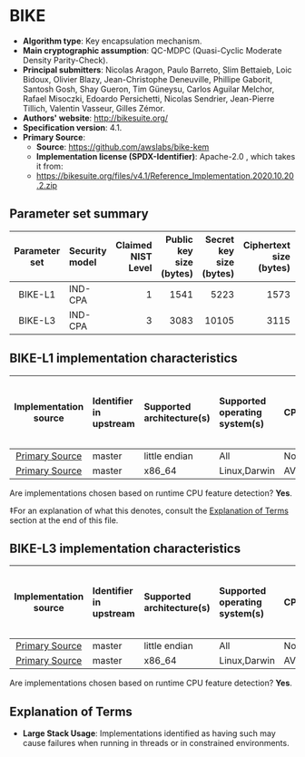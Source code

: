 # BIKE

- **Algorithm type**: Key encapsulation mechanism.
- **Main cryptographic assumption**: QC-MDPC (Quasi-Cyclic Moderate Density Parity-Check).
- **Principal submitters**: Nicolas Aragon, Paulo Barreto, Slim Bettaieb, Loic Bidoux, Olivier Blazy, Jean-Christophe Deneuville, Phillipe Gaborit, Santosh Gosh, Shay Gueron, Tim Güneysu, Carlos Aguilar Melchor, Rafael Misoczki, Edoardo Persichetti, Nicolas Sendrier, Jean-Pierre Tillich, Valentin Vasseur, Gilles Zémor.
- **Authors' website**: http://bikesuite.org/
- **Specification version**: 4.1.
- **Primary Source**<a name="primary-source"></a>:
  - **Source**: https://github.com/awslabs/bike-kem
  - **Implementation license (SPDX-Identifier)**: Apache-2.0
, which takes it from:
  - https://bikesuite.org/files/v4.1/Reference_Implementation.2020.10.20.2.zip

## Parameter set summary

|  Parameter set  | Security model   |   Claimed NIST Level |   Public key size (bytes) |   Secret key size (bytes) |   Ciphertext size (bytes) |   Shared secret size (bytes) |
|:---------------:|:-----------------|---------------------:|--------------------------:|--------------------------:|--------------------------:|-----------------------------:|
|     BIKE-L1     | IND-CPA          |                    1 |                      1541 |                      5223 |                      1573 |                           32 |
|     BIKE-L3     | IND-CPA          |                    3 |                      3083 |                     10105 |                      3115 |                           32 |

## BIKE-L1 implementation characteristics

|       Implementation source       | Identifier in upstream   | Supported architecture(s)   | Supported operating system(s)   | CPU extension(s) used   | No branching-on-secrets claimed?   | No branching-on-secrets checked by valgrind?   | Large stack usage?‡   |
|:---------------------------------:|:-------------------------|:----------------------------|:--------------------------------|:------------------------|:-----------------------------------|:-----------------------------------------------|:----------------------|
| [Primary Source](#primary-source) | master                   | little endian               | All                             | None                    | True                               | True                                           | False                 |
| [Primary Source](#primary-source) | master                   | x86\_64                     | Linux,Darwin                    | AVX2,AVX512,PCLMUL,SSE2 | True                               | True                                           | False                 |

Are implementations chosen based on runtime CPU feature detection? **Yes**.

 ‡For an explanation of what this denotes, consult the [Explanation of Terms](#explanation-of-terms) section at the end of this file.

## BIKE-L3 implementation characteristics

|       Implementation source       | Identifier in upstream   | Supported architecture(s)   | Supported operating system(s)   | CPU extension(s) used   | No branching-on-secrets claimed?   | No branching-on-secrets checked by valgrind?   | Large stack usage?   |
|:---------------------------------:|:-------------------------|:----------------------------|:--------------------------------|:------------------------|:-----------------------------------|:-----------------------------------------------|:---------------------|
| [Primary Source](#primary-source) | master                   | little endian               | All                             | None                    | True                               | True                                           | False                |
| [Primary Source](#primary-source) | master                   | x86\_64                     | Linux,Darwin                    | AVX2,AVX512,PCLMUL,SSE2 | True                               | True                                           | False                |

Are implementations chosen based on runtime CPU feature detection? **Yes**.

## Explanation of Terms

- **Large Stack Usage**: Implementations identified as having such may cause failures when running in threads or in constrained environments.